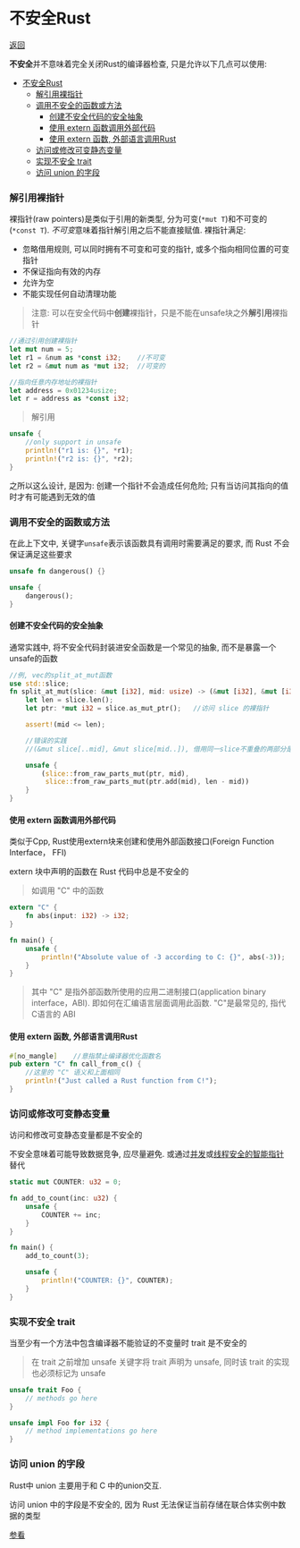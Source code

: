 # 不安全Rust
[返回](../README.md)

**不安全**并不意味着完全关闭Rust的编译器检查, 只是允许以下几点可以使用:

- [不安全Rust](#不安全rust)
    - [解引用裸指针](#解引用裸指针)
    - [调用不安全的函数或方法](#调用不安全的函数或方法)
      - [创建不安全代码的安全抽象](#创建不安全代码的安全抽象)
      - [使用 extern 函数调用外部代码](#使用-extern-函数调用外部代码)
      - [使用 extern 函数, 外部语言调用Rust](#使用-extern-函数-外部语言调用rust)
    - [访问或修改可变静态变量](#访问或修改可变静态变量)
    - [实现不安全 trait](#实现不安全-trait)
    - [访问 union 的字段](#访问-union-的字段)

### 解引用裸指针
裸指针(raw pointers)是类似于引用的新类型, 分为可变(`*mut T`)和不可变的(`*const T`). *不可变*意味着指针解引用之后不能直接赋值. 裸指针满足:

- 忽略借用规则, 可以同时拥有不可变和可变的指针, 或多个指向相同位置的可变指针
- 不保证指向有效的内存
- 允许为空
- 不能实现任何自动清理功能

> 注意: 可以在安全代码中**创建**裸指针，只是不能在unsafe块之外**解引用**裸指针
```rust
//通过引用创建裸指针
let mut num = 5;
let r1 = &num as *const i32;    //不可变
let r2 = &mut num as *mut i32;  //可变的

//指向任意内存地址的裸指针
let address = 0x01234usize;
let r = address as *const i32;
```

> 解引用
```rust
unsafe {
    //only support in unsafe
    println!("r1 is: {}", *r1);
    println!("r2 is: {}", *r2);
}
```

之所以这么设计, 是因为: 创建一个指针不会造成任何危险; 只有当访问其指向的值时才有可能遇到无效的值

### 调用不安全的函数或方法
在此上下文中, 关键字`unsafe`表示该函数具有调用时需要满足的要求, 而 Rust 不会保证满足这些要求

```rust
unsafe fn dangerous() {}

unsafe {
    dangerous();
}
```

#### 创建不安全代码的安全抽象
通常实践中, 将不安全代码封装进安全函数是一个常见的抽象, 而不是暴露一个unsafe的函数
```rust
//例, vec的split_at_mut函数
use std::slice;
fn split_at_mut(slice: &mut [i32], mid: usize) -> (&mut [i32], &mut [i32]) {
    let len = slice.len();
    let ptr: *mut i32 = slice.as_mut_ptr();   //访问 slice 的裸指针

    assert!(mid <= len);

    //错误的实践
    //(&mut slice[..mid], &mut slice[mid..]), 借用同一slice不重叠的两部分是可以的, 但是编译器无法理解

    unsafe {
        (slice::from_raw_parts_mut(ptr, mid),
         slice::from_raw_parts_mut(ptr.add(mid), len - mid))
    }
}
```

#### 使用 extern 函数调用外部代码
类似于Cpp, Rust使用extern块来创建和使用外部函数接口(Foreign Function Interface， FFI)

extern 块中声明的函数在 Rust 代码中总是不安全的

> 如调用 "C" 中的函数
```rust
extern "C" {
    fn abs(input: i32) -> i32;
}

fn main() {
    unsafe {
        println!("Absolute value of -3 according to C: {}", abs(-3));
    }
}
```
> 其中 "C" 是指外部函数所使用的应用二进制接口(application binary interface，ABI). 即如何在汇编语言层面调用此函数. "C"是最常见的, 指代C语言的 ABI

#### 使用 extern 函数, 外部语言调用Rust
```rust
#[no_mangle]    //意指禁止编译器优化函数名
pub extern "C" fn call_from_c() {
    //这里的 "C" 语义和上面相同
    println!("Just called a Rust function from C!");
}
```

### 访问或修改可变静态变量
访问和修改可变静态变量都是不安全的

不安全意味着可能导致数据竞争, 应尽量避免. 或通过[并发](../src/concurrent.rs)或[线程安全的智能指针](../src/smart_pointer.rs)替代

```rust
static mut COUNTER: u32 = 0;

fn add_to_count(inc: u32) {
    unsafe {
        COUNTER += inc;
    }
}

fn main() {
    add_to_count(3);

    unsafe {
        println!("COUNTER: {}", COUNTER);
    }
}
```

### 实现不安全 trait
当至少有一个方法中包含编译器不能验证的不变量时 trait 是不安全的

> 在 trait 之前增加 unsafe 关键字将 trait 声明为 unsafe, 同时该 trait 的实现也必须标记为 unsafe
```rust
unsafe trait Foo {
    // methods go here
}

unsafe impl Foo for i32 {
    // method implementations go here
}
```

### 访问 union 的字段
Rust中 union 主要用于和 C 中的union交互.

访问 union 中的字段是不安全的, 因为 Rust 无法保证当前存储在联合体实例中数据的类型

[参看](https://doc.rust-lang.org/reference/items/unions.html)
